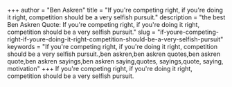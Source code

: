 +++
author = "Ben Askren"
title = "If you're competing right, if you're doing it right, competition should be a very selfish pursuit."
description = "the best Ben Askren Quote: If you're competing right, if you're doing it right, competition should be a very selfish pursuit."
slug = "if-youre-competing-right-if-youre-doing-it-right-competition-should-be-a-very-selfish-pursuit"
keywords = "If you're competing right, if you're doing it right, competition should be a very selfish pursuit.,ben askren,ben askren quotes,ben askren quote,ben askren sayings,ben askren saying,quotes, sayings,quote, saying, motivation"
+++
If you're competing right, if you're doing it right, competition should be a very selfish pursuit.
